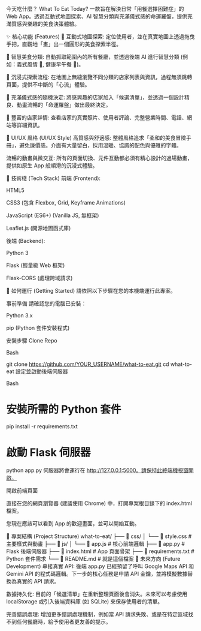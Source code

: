 今天吃什麼？ What To Eat Today?
一款旨在解決日常「用餐選擇困難症」的 Web App。透過互動式地圖探索、AI 智慧分類與充滿儀式感的命運羅盤，提供充滿質感與樂趣的美食決策體驗。

✨ 核心功能 (Features)
📍 互動式地圖探索: 定位使用者，並在真實地圖上透過拖曳手把，直觀地「畫」出一個圓形的美食探索半徑。

🧠 智慧美食分類: 自動抓取範圍內的所有餐廳，並透過後端 AI 進行智慧分類 (例如：義式風情 🍝, 健康早午餐 🥪)。

🌊 沉浸式探索流程: 在地圖上無縫瀏覽不同分類的店家列表與資訊，過程無須跳轉頁面，提供不中斷的「心流」體驗。

🎡 充滿儀式感的隨機決定: 將感興趣的店家加入「候選清單」，並透過一個設計精良、動畫流暢的「命運羅盤」做出最終決定。

📖 豐富的店家詳情: 查看店家的真實照片、使用者評論、完整營業時間、電話、網站等詳細資訊。

🎨 UI/UX 風格 (UI/UX Style)
高質感與舒適感: 整體風格追求「柔和的美食冒險手冊」，避免廉價感。介面有大量留白，採用溫暖、協調的配色與優雅的字體。

流暢的動畫與微交互: 所有的頁面切換、元件互動都必須有精心設計的過場動畫，提供如原生 App 般順滑的沉浸式體驗。

🚀 技術棧 (Tech Stack)
前端 (Frontend):

HTML5

CSS3 (包含 Flexbox, Grid, Keyframe Animations)

JavaScript (ES6+) (Vanilla JS, 無框架)

Leaflet.js (開源地圖函式庫)

後端 (Backend):

Python 3

Flask (輕量級 Web 框架)

Flask-CORS (處理跨域請求)

🔧 如何運行 (Getting Started)
請依照以下步驟在您的本機端運行此專案。

事前準備
請確認您的電腦已安裝：

Python 3.x

pip (Python 套件安裝程式)

安裝步驟
Clone Repo

Bash

git clone https://github.com/YOUR_USERNAME/what-to-eat.git
cd what-to-eat
設定並啟動後端伺服器

Bash

# 安裝所需的 Python 套件
pip install -r requirements.txt

# 啟動 Flask 伺服器
python app.py
伺服器將會運行在 http://127.0.0.1:5000。請保持此終端機視窗開啟。

開啟前端頁面

直接在您的網頁瀏覽器 (建議使用 Chrome) 中，打開專案根目錄下的 index.html 檔案。

您現在應該可以看到 App 的歡迎畫面，並可以開始互動。

📂 專案結構 (Project Structure)
what-to-eat/
├── 📂 css/
│   └── 📜 style.css         # 主要樣式與動畫
├── 📂 js/
│   └── 📜 app.js           # 核心前端邏輯
├── 📜 app.py                # Flask 後端伺服器
├── 📜 index.html            # App 頁面骨架
├── 📜 requirements.txt      # Python 套件需求
└── 📜 README.md             # 就是這個檔案
🔮 未來方向 (Future Development)
串接真實 API: 後端 app.py 已經預留了呼叫 Google Maps API 和 Gemini API 的程式碼邏輯。下一步的核心任務是申請 API 金鑰，並將模擬數據替換為真實的 API 請求。

數據持久化: 目前的「候選清單」在重新整理頁面後會消失。未來可以考慮使用 localStorage 或引入後端資料庫 (如 SQLite) 來保存使用者的清單。

完善錯誤處理: 增加更多錯誤處理機制，例如當 API 請求失敗、或是在特定區域找不到任何餐廳時，給予使用者更友善的提示。

